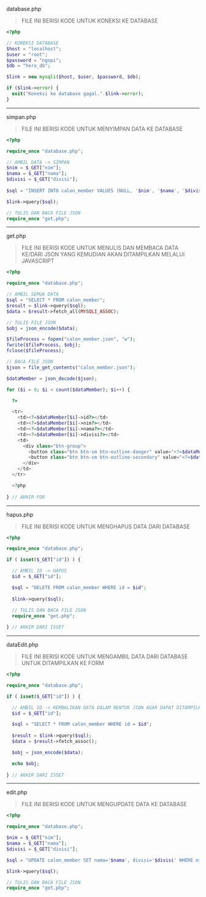 database.php
> FILE INI BERISI KODE UNTUK KONEKSI KE DATABASE
```php
<?php 

// KONEKSI DATABASE
$host = "localhost";
$user = "root";
$password = "ngopi";
$db = "hero_db";

$link = new mysqli($host, $user, $password, $db);

if ($link->error) {
  exit("Koneksi ke database gagal.".$link->error);
}
```

---

simpan.php
> FILE INI BERISI KODE UNTUK MENYIMPAN DATA KE DATABASE
```php
<?php 

require_once "database.php";

// AMBIL DATA -> SIMPAN
$nim = $_GET["nim"];
$nama = $_GET["nama"];
$divisi = $_GET["divisi"];
 
$sql = "INSERT INTO calon_member VALUES (NULL, '$nim', '$nama', '$divisi')";

$link->query($sql);

// TULIS DAN BACA FILE JSON
require_once "get.php";
```

---

get.php
> FILE INI BERISI KODE UNTUK MENULIS DAN MEMBACA DATA KE/DARI JSON YANG KEMUDIAN AKAN DITAMPILKAN MELALUI JAVASCRIPT
```php
<?php

require_once "database.php";

// AMBIL SEMUA DATA
$sql = "SELECT * FROM calon_member";
$result = $link->query($sql);
$data = $result->fetch_all(MYSQLI_ASSOC);

// TULIS FILE JSON
$obj = json_encode($data);

$fileProcess = fopen("calon_member.json", "w");
fwrite($fileProcess, $obj);
fclose($fileProcess);

// BACA FILE JSON
$json = file_get_contents("calon_member.json");

$dataMember = json_decode($json);

for ($i = 0; $i < count($dataMember); $i++) {

  ?>

  <tr>
    <td><?=$dataMember[$i]->id?></td>
    <td><?=$dataMember[$i]->nim?></td>
    <td><?=$dataMember[$i]->nama?></td>
    <td><?=$dataMember[$i]->divisi?></td>
    <td>
      <div class="btn-group">
        <button class="btn btn-sm btn-outline-danger" value="<?=$dataMember[$i]->id?>" onclick="hapusData(this.value)">Hapus</button>
        <button class="btn btn-sm btn-outline-secondary" value="<?=$dataMember[$i]->id?>" onclick="editData(this.value)">Edit</button>
      </div>
    </td>
  </tr>  

  <?php
  
} // AKHIR FOR
```

---

hapus.php
> FILE INI BERISI KODE UNTUK MENGHAPUS DATA DARI DATABASE 
```php
<?php 

require_once "database.php";

if ( isset($_GET["id"]) ) {

  // AMBIL ID -> HAPUS
  $id = $_GET["id"];

  $sql = "DELETE FROM calon_member WHERE id = $id";
  
  $link->query($sql);
  
  // TULIS DAN BACA FILE JSON
  require_once "get.php";

} // AKHIR DARI ISSET
```

---

dataEdit.php
> FILE INI BERISI KODE UNTUK MENGAMBIL DATA DARI DATABASE UNTUK DITAMPILKAN KE FORM
```php
<?php 

require_once "database.php";

if ( isset($_GET["id"]) ) {

  // AMBIL ID -> KEMBALIKAN DATA DALAM BENTUK JSON AGAR DAPAT DITAMPILKAN
  $id = $_GET["id"];

  $sql = "SELECT * FROM calon_member WHERE id = $id";
  
  $result = $link->query($sql);
  $data = $result->fetch_assoc();

  $obj = json_encode($data);

  echo $obj;
  
} // AKHIR DARI ISSET
```

---

edit.php
> FILE INI BERISI KODE UNTUK MENGUPDATE DATA KE DATABASE
```php
<?php 

require_once "database.php";

$nim = $_GET["nim"];
$nama = $_GET["nama"];
$divisi = $_GET["divisi"];

$sql = "UPDATE calon_member SET nama='$nama', divisi='$divisi' WHERE nim='$nim'";

$link->query($sql);

// TULIS DAN BACA FILE JSON
require_once "get.php";
```